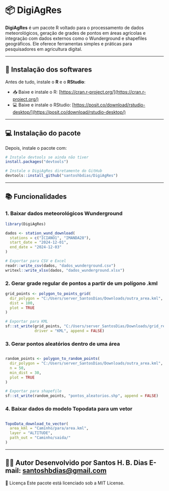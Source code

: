 # 📦 DigiAgRes

**DigiAgRes** é um pacote R voltado para o processamento de dados meteorológicos, geração de grades de pontos em áreas agrícolas e integração com dados externos como o Wunderground e shapefiles geográficos. Ele oferece ferramentas simples e práticas para pesquisadores em agricultura digital.

----

## 🚀 Instalação dos softwares
Antes de tudo, instale o **R** e o **RStudio**:
- 📥 Baixe e instale o R: [https://cran.r-project.org/](https://cran.r-project.org/)
- 💻 Baixe e instale o RStudio: [https://posit.co/download/rstudio-desktop/](https://posit.co/download/rstudio-desktop/)

----

## 💻 Instalação do pacote
Depois, instale o pacote com:
```r
# Instale devtools se ainda não tiver
install.packages("devtools")

# Instale o DigiAgRes diretamente do GitHub
devtools::install_github("santoshbdias/DigiAgRes")
```

---

## 📚 Funcionalidades
### 1. Baixar dados meteorológicos Wunderground
```r
library(DigiAgRes)

dados <- station_wund_download(
  stations = c("ICIANO1", "IMANDA28"),
  start_date = "2024-12-01",
  end_date = "2024-12-03"
)

# Exportar para CSV e Excel
readr::write_csv(dados, "dados_wunderground.csv")
writexl::write_xlsx(dados, "dados_wunderground.xlsx")
```
### 2. Gerar grade regular de pontos a partir de um polígono .kml
```r
grid_points <- polygon_to_points_grid(
  dir_polygon = "C:/Users/server_SantosDias/Downloads/outra_area.kml",
  dist = 100,
  plot = TRUE
)

# Exportar para KML
sf::st_write(grid_points, "C:/Users/server_SantosDias/Downloads/grid_regular_pontos.kml",
             driver = "KML", append = FALSE)
```
### 3. Gerar pontos aleatórios dentro de uma área
```r

random_points <- polygon_to_random_points(
  dir_polygon = "C:/Users/server_SantosDias/Downloads/outra_area.kml",
  n = 50,
  min_dist = 30,
  plot = TRUE
)

# Exportar para shapefile
sf::st_write(random_points, "pontos_aleatorios.shp", append = FALSE)
```
### 4. Baixar dados do modelo Topodata para um vetor
```r

TopoData_download_to_vector(
  area_kml = "Caminho/para/area.kml",
  layer = "ALTITUDE",
  path_out = "Caminho/saida/"
)
```
---

👨‍💻 Autor
Desenvolvido por Santos H. B. Dias
E-mail: santoshbdias@gmail.com
---

📄 Licença
Este pacote está licenciado sob a MIT License.

